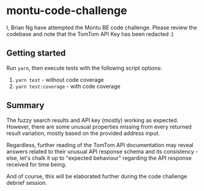 # montu-code-challenge

I, Brian Ng have attempted the Montu BE code challenge. Please review the codebase and note that the TomTom API Key has been redacted :)

## Getting started

Run `yarn`, then execute tests with the following script options:

1. `yarn test` - without code coverage
2. `yarn test:coverage` - with code coverage

## Summary

The fuzzy search results and API key (mostly) working as expected. However, there are some unusual properties missing from every returned result variation, mostly based on the provided address input.

Regardless, further reading of the TomTom API documentation may reveal answers related to their unusual API response schema and its consistency - else, let's chalk it up to "expected behaviour" regarding the API response received for time being.

And of course, this will be elaborated further during the code challenge debrief session.

